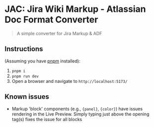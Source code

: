# JAC: Jira Wiki Markup - Atlassian Doc Format Converter
> A simple converter for Jira Markup & ADF

## Instructions
(Assuming you have [pnpm](https://pnpm.io/installation) installed):
1. `pnpm i`
2. `pnpm run dev`
3. Open a browser and navigate to `http://localhost:5173/`

## Known issues
- Markup 'block' components (e.g., `{panel}`, `{color}`) have issues rendering in the Live Preview. Simply typing just above the opening tag(s) fixes the issue for all blocks
